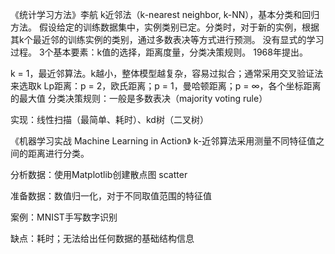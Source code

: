 《统计学习方法》李航
k近邻法（k-nearest neighbor, k-NN），基本分类和回归方法。
假设给定的训练数据集中，实例类别已定。分类时，对于新的实例，根据其k个最近邻的训练实例的类别，通过多数表决等方式进行预测。
没有显式的学习过程。
3个基本要素：k值的选择，距离度量，分类决策规则。
1968年提出。

k = 1，最近邻算法。k越小，整体模型越复杂，容易过拟合；通常采用交叉验证法来选取k
Lp距离：p = 2，欧氏距离；p = 1，曼哈顿距离；p = ∞，各个坐标距离的最大值
分类决策规则：一般是多数表决（majority voting rule）

实现：线性扫描（最简单、耗时）、kd树（二叉树）



《机器学习实战 Machine Learning in Action》
k-近邻算法采用测量不同特征值之间的距离进行分类。

分析数据：使用Matplotlib创建散点图 scatter

准备数据：数值归一化，对于不同取值范围的特征值

案例：MNIST手写数字识别

缺点：耗时；无法给出任何数据的基础结构信息







